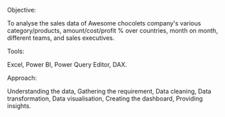 Objective:

To analyse the sales data of Awesome chocolets company's various category/products, amount/cost/profit % over countries, month on month, different teams, and sales executives.   

Tools:

Excel, Power BI, Power Query Editor, DAX.

Approach:

Understanding the data, Gathering the requirement, Data cleaning, Data transformation, Data visualisation, Creating the dashboard, Providing insights.

